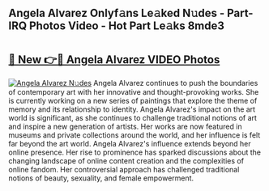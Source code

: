 ## Angela Alvarez Onlyf𝚊ns Le𝚊ked N𝚞des - Part-IRQ Photos Video - Hot Part Le𝚊ks 8mde3

# <h2><a href="http://ac35914.deff.icu/?id=Angela+Alvarez">🔗 New 👉🔴 Angela Alvarez VIDEO Photos</a></h2>

[![Angela Alvarez N𝚞des](https://i.imgur.com/rIISA9y.gif)](http://ac35914.deff.icu/?id=Angela+Alvarez)
Angela Alvarez continues to push the boundaries of contemporary art with her innovative and thought-provoking works. She is currently working on a new series of paintings that explore the theme of memory and its relationship to identity. Angela Alvarez's impact on the art world is significant, as she continues to challenge traditional notions of art and inspire a new generation of artists. Her works are now featured in museums and private collections around the world, and her influence is felt far beyond the art world. Angela Alvarez's influence extends beyond her online presence. Her rise to prominence has sparked discussions about the changing landscape of online content creation and the complexities of online fandom. Her controversial approach has challenged traditional notions of beauty, sexuality, and female empowerment.
